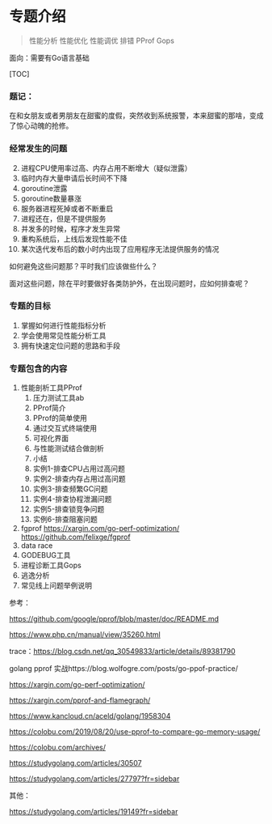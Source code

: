# 专题介绍

> 性能分析  性能优化 性能调优 排错 PProf Gops 



面向：需要有Go语言基础



[TOC]

### 题记：

在和女朋友或者男朋友在甜蜜的度假，突然收到系统报警，本来甜蜜的那啥，变成了惊心动魄的抢修。

### 经常发生的问题

2. 进程CPU使用率过高、内存占用不断增大（疑似泄露）
3. 临时内存大量申请后长时间不下降
4. goroutine泄露
4. goroutine数量暴涨
5. 服务器进程死掉或者不断重启
6. 进程还在，但是不提供服务
7. 并发多的时候，程序才发生异常
8. 重构系统后，上线后发现性能不佳
9. 某次迭代发布后的数小时内出现了应用程序无法提供服务的情况

如何避免这些问题那？平时我们应该做些什么？

面对这些问题，除在平时要做好各类防护外，在出现问题时，应如何排查呢？

### 专题的目标

1. 掌握如何进行性能指标分析
2. 学会使用常见性能分析工具
3. 拥有快速定位问题的思路和手段

### 专题包含的内容

1. 性能剖析工具PProf
   	1. 压力测试工具ab
    2. PProf简介
    3. PProf的简单使用
    4. 通过交互式终端使用
    5. 可视化界面
    6. 与性能测试结合做剖析
    7. 小结
    8. 实例1-排查CPU占用过高问题
    9. 实例2-排查内存占用过高问题
    10. 实例3-排查频繁GC问题
    11. 实例4-排查协程泄漏问题
    12. 实例5-排查锁竞争问题
    13. 实例6-排查阻塞问题
2. fgprof   https://xargin.com/go-perf-optimization/  https://github.com/felixge/fgprof
3. data race
4. GODEBUG工具
5. 进程诊断工具Gops
6. 逃逸分析
7. 常见线上问题举例说明





参考：

https://github.com/google/pprof/blob/master/doc/README.md

https://www.php.cn/manual/view/35260.html



trace：https://blog.csdn.net/qq_30549833/article/details/89381790

golang pprof 实战https://blog.wolfogre.com/posts/go-ppof-practice/



https://xargin.com/go-perf-optimization/

https://xargin.com/pprof-and-flamegraph/



https://www.kancloud.cn/aceld/golang/1958304



https://colobu.com/2019/08/20/use-pprof-to-compare-go-memory-usage/

https://colobu.com/archives/



https://studygolang.com/articles/30507



https://studygolang.com/articles/27797?fr=sidebar





其他：

https://studygolang.com/articles/19149?fr=sidebar